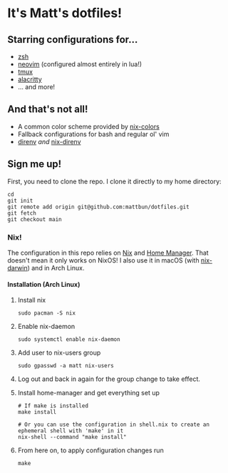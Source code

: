 # It's Matt's dotfiles!

## Starring configurations for...

* [zsh](https://zsh.sourceforge.io/)
* [neovim](https://neovim.io/) (configured almost entirely in lua!)
* [tmux](https://github.com/tmux/tmux)
* [alacritty](https://github.com/alacritty/alacritty)
* ... and more!

## And that's not all!

* A common color scheme provided by [nix-colors](https://github.com/Misterio77/nix-colors)
* Fallback configurations for bash and regular ol' vim
* [direnv](https://direnv.net/) *and* [nix-direnv](https://github.com/nix-community/nix-direnv)

## Sign me up!

First, you need to clone the repo. I clone it directly to my home directory:

```shell
cd
git init
git remote add origin git@github.com:mattbun/dotfiles.git
git fetch
git checkout main
```

### Nix!

The configuration in this repo relies on [Nix](https://nixos.org/) and [Home Manager](https://github.com/nix-community/home-manager). That doesn't mean it only works on NixOS! I also use it in macOS (with [nix-darwin](https://github.com/LnL7/nix-darwin)) and in Arch Linux.

#### Installation (Arch Linux)

1. Install nix

    ```shell
    sudo pacman -S nix
    ```

2. Enable nix-daemon

    ```shell
    sudo systemctl enable nix-daemon
    ```

3. Add user to nix-users group

    ```shell
    sudo gpasswd -a matt nix-users
    ```

4. Log out and back in again for the group change to take effect.

5. Install home-manager and get everything set up

    ```shell
    # If make is installed
    make install

    # Or you can use the configuration in shell.nix to create an ephemeral shell with 'make' in it
    nix-shell --command "make install"
    ```

6. From here on, to apply configuration changes run

    ```shell
    make
    ```
